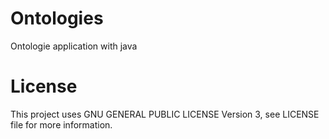 # Ontologies
Ontologie application with java
# License
This project uses GNU GENERAL PUBLIC LICENSE Version 3, see LICENSE file for more information.
